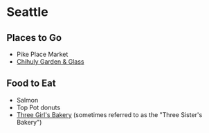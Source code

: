 # Seattle

## Places to Go
- Pike Place Market
- [Chihuly Garden & Glass](http://www.chihulygardenandglass.com/)

## Food to Eat
- Salmon
- Top Pot donuts
- [Three Girl's Bakery](https://www.threegirlsbakery.com/) (sometimes referred to as the "Three Sister's Bakery")
